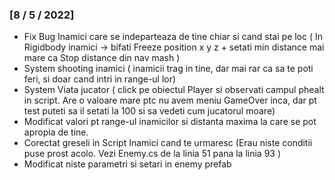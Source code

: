 ### [8 / 5 / 2022]
- Fix Bug Inamici care se indeparteaza de tine chiar si cand stai pe loc ( In Rigidbody inamici -> bifati Freeze position x y z   + setati  min distance mai mare ca Stop distance din nav mash )
- System shooting inamici ( inamicii trag in tine, dar mai rar ca sa te poti feri, si doar cand intri in range-ul lor)
- System Viata jucator ( click pe obiectul Player si observati campul phealt in script. Are o valoare mare ptc nu avem meniu GameOver inca, dar pt test puteti sa il setati la 100 si sa vedeti cum jucatorul moare)
- Modificat valori pt range-ul inamicilor si distanta maxima la care se pot apropia de tine.
- Corectat greseli in Script Inamici cand te urmaresc (Erau niste conditii puse prost acolo. Vezi Enemy.cs de la linia 51 pana la linia 93 )
- Modificat niste parametri si setari in enemy prefab
